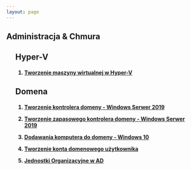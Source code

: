 ```yaml
---
layout: page
---
```


<section>
	<h1>Administracja & Chmura</h1>
	<ul>
		<p><h2>Hyper-V</h2>
			<h4>
				<ol>
					<li><a href="{{ "/Hyper-V" | prepend: site.baseurl | replace: '//', '/' }}"><p>Tworzenie maszyny wirtualnej w Hyper-V</p></a></li>
				</ol>
			</h4>
		</p>
		<p><h2>Domena</h2>
			<h4>
				<ol>
					<li><a href="{{ "/creating-DC" | prepend: site.baseurl | replace: '//', '/' }}"><p>Tworzenie kontrolera domeny - Windows Serwer 2019</p></a></li>
					<li><a href="{{ "/creating-DC-rep" | prepend: site.baseurl | replace: '//', '/' }}"><p>Tworzenie zapasowego kontrolera domeny - Windows Serwer 2019</p></a></li>
					<li><a href="{{ "/adding-computer-to-domain" | prepend: site.baseurl | replace: '//', '/' }}"><p>Dodawania komputera do domeny - Windows 10</p></a></li>
					<li><a href="{{ "/adding-user-accounts"| prepend: site.baseurl | replace: '//', '/' }}"><p>Tworzenie konta domenowego użytkownika</p></a></li>
					<li><a href="{{ "/containers-in-ad"| prepend: site.baseurl | replace: '//', '/' }}"><p>Jednostki Organizacyjne w AD</p></a></li>
				</ol>
			</h4>
		</p>
	</ul>
</section>
